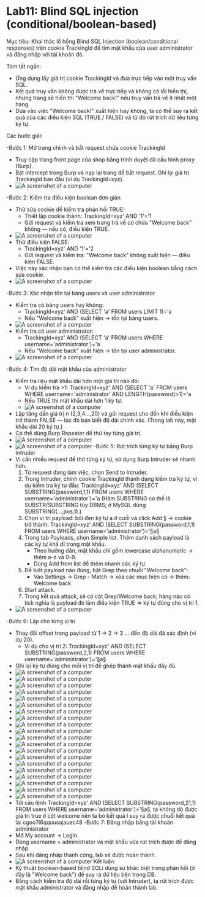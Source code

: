 # Lab11: Blind SQL injection (conditional/boolean-based)

Mục tiêu: Khai thác lỗ hổng Blind SQL Injection (boolean/conditional responses) trên cookie TrackingId để tìm mật khẩu của user administrator và đăng nhập với tài khoản đó.

Tóm tắt ngắn:

- Ứng dụng lấy giá trị cookie TrackingId và đưa trực tiếp vào một truy vấn SQL.
- Kết quả truy vấn không được trả về trực tiếp và không có lỗi hiển thị, nhưng trang sẽ hiển thị "Welcome back!" nếu truy vấn trả về ít nhất một hàng.
- Dựa vào việc "Welcome back!" xuất hiện hay không, ta có thể suy ra kết quả của các điều kiện SQL (TRUE / FALSE) và từ đó rút trích dữ liệu từng ký tự.

Các bước giải:

-Bước 1: Mở trang chính và bắt request chứa cookie TrackingId

- Truy cập trang front page của shop bằng trình duyệt đã cấu hình proxy (Burp).
- Bật Intercept trong Burp và nạp lại trang để bắt request. Ghi lại giá trị TrackingId ban đầu (ví dụ TrackingId=xyz).
- ![A screenshot of a computer](./image/Picture1.png)

-Bước 2: Kiểm tra điều kiện boolean đơn giản

- Thử sửa cookie để kiểm tra phản hồi TRUE:
  - Thiết lập cookie thành:
    TrackingId=xyz' AND '1'='1
  - Gửi request và kiểm tra xem trang trả về có chứa "Welcome back" không — nếu có, điều kiện TRUE.
- ![A screenshot of a computer](./image/Picture3.png)
- Thử điều kiện FALSE:
  - TrackingId=xyz' AND '1'='2
  - Gửi request và kiểm tra: "Welcome back" không xuất hiện — điều kiện FALSE.
- Việc này xác nhận bạn có thể kiểm tra các điều kiện boolean bằng cách sửa cookie.
- ![A screenshot of a computer](./image/Picture4.png)

-Bước 3: Xác nhận tồn tại bảng users và user administrator

- Kiểm tra có bảng users hay không:
  - TrackingId=xyz' AND (SELECT 'a' FROM users LIMIT 1)='a
  - Nếu "Welcome back" xuất hiện → tồn tại bảng users.
- ![A screenshot of a computer](./image/Picture5.png)
- Kiểm tra có user administrator:
  - TrackingId=xyz' AND (SELECT 'a' FROM users WHERE username='administrator')='a
  - Nếu "Welcome back" xuất hiện → tồn tại user administrator.
- ![A screenshot of a computer](./image/Picture6.png)

-Bước 4: Tìm độ dài mật khẩu của administrator

- Kiểm tra liệu mật khẩu dài hơn một giá trị nào đó:
  - Ví dụ kiểm tra >1:
    TrackingId=xyz' AND (SELECT 'a' FROM users WHERE username='administrator' AND LENGTH(password)>1)='a
  - Nếu TRUE thì mật khẩu dài hơn 1 ký tự.
  - ![A screenshot of a computer](./image/Picture7.png)
- Lặp tăng dần giá trị n (2,3,4...,20) và gửi request cho đến khi điều kiện trở thành FALSE — lúc đó bạn biết độ dài chính xác. (Trong lab này, mật khẩu dài 20 ký tự.)
- Có thể dùng Burp Repeater để thử tay từng giá trị.
- ![A screenshot of a computer](./image/Picture8.png)
- ![A screenshot of a computer](./image/Picture9.png)
  -Bước 5: Rút trích từng ký tự bằng Burp Intruder
- Vì cần nhiều request để thử từng ký tự, sử dụng Burp Intruder sẽ nhanh hơn.
  1. Từ request đang làm việc, chọn Send to Intruder.
  2. Trong Intruder, chỉnh cookie TrackingId thành dạng kiểm tra ký tự, ví dụ kiểm tra ký tự đầu:
     TrackingId=xyz' AND (SELECT SUBSTRING(password,1,1) FROM users WHERE username='administrator')='a
     (Hàm SUBSTRING có thể là SUBSTR/SUBSTRING tùy DBMS; ở MySQL dùng SUBSTRING(...,pos,1).)
  3. Chọn vị trí payload: bôi đen ký tự a ở cuối và click Add § → cookie trở thành:
     TrackingId=xyz' AND (SELECT SUBSTRING(password,1,1) FROM users WHERE username='administrator')='§a§
  4. Trong tab Payloads, chọn Simple list. Thêm danh sách payload là các ký tự khả dĩ trong mật khẩu.
     - Theo hướng dẫn, mật khẩu chỉ gồm lowercase alphanumeric → thêm a–z và 0–9.
     - Dùng Add from list để thêm nhanh các ký tự.
  5. Để biết payload nào đúng, bật Grep theo chuỗi "Welcome back":
     - Vào Settings → Grep - Match → xóa các mục hiện có → thêm: Welcome back
  6. Start attack.
  7. Trong kết quả attack, sẽ có cột Grep/Welcome back; hàng nào có tick nghĩa là payload đó làm điều kiện TRUE ⇒ ký tự đúng cho vị trí 1.
- ![A screenshot of a computer](./image/Picture10.png)

-Bước 6: Lặp cho từng vị trí

- Thay đổi offset trong payload từ 1 → 2 → 3 ... đến độ dài đã xác định (ví dụ 20).
  - Ví dụ cho vị trí 2:
    TrackingId=xyz' AND (SELECT SUBSTRING(password,2,1) FROM users WHERE username='administrator')='§a§
- Ghi lại ký tự đúng cho mỗi vị trí để ghép thành mật khẩu đầy đủ.
- ![A screenshot of a computer](./image/Picture11.png)
- ![A screenshot of a computer](./image/Picture12.png)
- ![A screenshot of a computer](./image/Picture13.png)
- ![A screenshot of a computer](./image/Picture14.png)
- ![A screenshot of a computer](./image/Picture15.png)
- ![A screenshot of a computer](./image/Picture16.png)
- ![A screenshot of a computer](./image/Picture17.png)
- ![A screenshot of a computer](./image/Picture18.png)
- ![A screenshot of a computer](./image/Picture19.png)
- ![A screenshot of a computer](./image/Picture20.png)
- ![A screenshot of a computer](./image/Picture21.png)
- ![A screenshot of a computer](./image/Picture22.png)
- ![A screenshot of a computer](./image/Picture23.png)
- ![A screenshot of a computer](./image/Picture24.png)
- ![A screenshot of a computer](./image/Picture25.png)
- ![A screenshot of a computer](./image/Picture26.png)
- ![A screenshot of a computer](./image/Picture27.png)
- ![A screenshot of a computer](./image/Picture28.png)
- ![A screenshot of a computer](./image/Picture29.png)
- ![A screenshot of a computer](./image/Picture30.png)
- Tới câu lệnh TrackingId=xyz' AND (SELECT SUBSTRING(password,21,1) FROM users WHERE username='administrator')='§a§, ta không dò được giá trị true ở cột welcome nên ta bỏ kết quả l suy ra được chuỗi kết quả là: cgoo7i6qquusajauec48
  -Bước 7: Đăng nhập bằng tài khoản administrator
- Mở My account → Login.
- Dùng username = administrator và mật khẩu vừa rút trích được để đăng nhập.
- Sau khi đăng nhập thành công, lab sẽ được hoàn thành.
- ![A screenshot of a computer](./image/Picture31.png)
  Kết luận:
- Kỹ thuật boolean-based blind SQLi dùng sự khác biệt trong phản hồi (ở đây là "Welcome back") để suy ra dữ liệu bên trong DB.
- Bằng cách kiểm tra độ dài rồi từng ký tự (với Intruder), ta rút trích được mật khẩu administrator và đăng nhập để hoàn thành lab.
